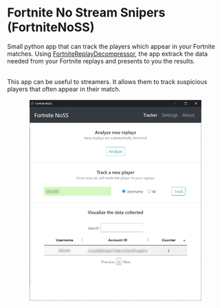 # Fortnite No Stream Snipers (FortniteNoSS)
Small python app that can track the players which appear in your Fortnite matches.
Using [FortniteReplayDecompressor](https://github.com/Shiqan/FortniteReplayDecompressor), the app extrack the data needed from your Fortnite replays and presents to you the results.

<br />
This app can be useful to streamers. It allows them to track suspicious players that often appear in their match.
<br />
<br />

<div style="text-align: center;">
<img src="screenshots/screenshot.png" width="400px">
</div>